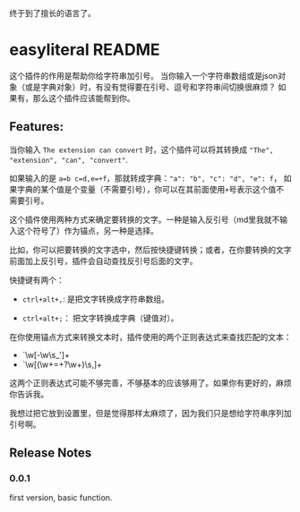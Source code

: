 终于到了擅长的语言了。


# easyliteral README

这个插件的作用是帮助你给字符串加引号。
当你输入一个字符串数组或是json对象（或是字典对象）时，有没有觉得要在引号、逗号和字符串间切换很麻烦？
如果有，那么这个插件应该能帮到你。

## Features:

当你输入 `The extension can convert` 时，这个插件可以将其转换成 `"The", "extension", "can", "convert"`.

如果输入的是 `a=b c=d,e=+f`，那就转成字典：`"a": "b", "c": "d", "e": f`，
如果字典的某个值是个变量（不需要引号），你可以在其前面使用`+`号表示这个值不需要引号。

这个插件使用两种方式来确定要转换的文字。一种是输入反引号（md里我就不输入这个符号了）作为锚点，另一种是选择。

比如，你可以把要转换的文字选中，然后按快捷键转换；或者，在你要转换的文字前面加上反引号，插件会自动查找反引号后面的文字。

快捷键有两个：

* `ctrl+alt+,`: 是把文字转换成字符串数组。

* `ctrl+alt+;`： 把文字转换成字典（键值对）。

在你使用锚点方式来转换文本时，插件使用的两个正则表达式来查找匹配的文本：

* \`\w[-\w\s_']+
* \`\w[(\w+=\+?\w+)\s,]+

这两个正则表达式可能不够完善，不够基本的应该够用了。如果你有更好的，麻烦你告诉我。

我想过把它放到设置里，但是觉得那样太麻烦了，因为我们只是想给字符串序列加引号啊。

## Release Notes

### 0.0.1

first version, basic function.